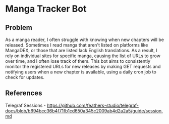 # Manga Tracker Bot

## Problem

As a manga reader, I often struggle with knowing when new chapters will be released. Sometimes I read manga that aren't listed on platforms like MangaDEX, or those that are listed lack English translations. As a result, I rely on individual sites for specific manga, causing the list of URLs to grow over time, and I often lose track of them. This bot aims to consistently monitor the registered URLs for new releases by making GET requests and notifying users when a new chapter is available, using a daily cron job to check for updates.

## References

Telegraf Sessions - https://github.com/feathers-studio/telegraf-docs/blob/b694bcc36b4f71fb1cd650a345c2009ab4d2a2a5/guide/session.md
